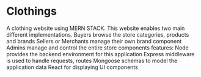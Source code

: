 # Clothings
A clothing website using MERN STACK.
This website enables two main different implementations.
Buyers browse the store categories, products and brands
Sellers or Merchants manage their own brand component
Admins manage and control the entire store components
features:
Node provides the backend environment for this application
Express middleware is used to handle requests, routes
Mongoose schemas to model the application data
React for displaying UI components

